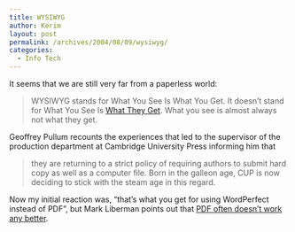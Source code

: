 ```yaml
---
title: WYSIWYG
author: Kerim
layout: post
permalink: /archives/2004/08/09/wysiwyg/
categories:
  - Info Tech
---
```

It seems that we are still very far from a paperless world:

> WYSIWYG stands for What You See Is What You Get. It doesn&#8217;t stand for What You See Is <a href="http://itre.cis.upenn.edu/~myl/languagelog/archives/001303.html" onclick="_gaq.push(['_trackEvent', 'outbound-article', 'http://itre.cis.upenn.edu/~myl/languagelog/archives/001303.html', 'What They Get']);" >What They Get</a>. What you see is almost always not what they get.

Geoffrey Pullum recounts the experiences that led to the supervisor of the production department at Cambridge University Press informing him that

> they are returning to a strict policy of requiring authors to submit hard copy as well as a computer file. Born in the galleon age, CUP is now deciding to stick with the steam age in this regard.

Now my initial reaction was, &#8220;that&#8217;s what you get for using WordPerfect instead of PDF&#8221;, but Mark Liberman points out that <a href="http://itre.cis.upenn.edu/~myl/languagelog/archives/001306.html" onclick="_gaq.push(['_trackEvent', 'outbound-article', 'http://itre.cis.upenn.edu/~myl/languagelog/archives/001306.html', 'PDF often doesn&#8217;t work any better']);" >PDF often doesn&#8217;t work any better</a>.


